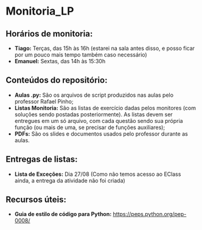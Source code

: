 # Monitoria_LP
## Horários de monitoria:
- **Tiago:** Terças, das 15h às 16h (estarei na sala antes disso, e posso ficar por um pouco mais tempo também caso necessário) 
- **Emanuel:** Sextas, das 14h às 15:30h

## Conteúdos do repositório:
- **Aulas .py:** São os arquivos de script produzidos nas aulas pelo professor Rafael Pinho;
- **Listas Monitoria:** São as listas de exercício dadas pelos monitores (com soluções sendo postadas posteriormente). As listas devem ser entregues em um só arquivo, com cada questão sendo sua própria função (ou mais de uma, se precisar de funções auxiliares);
- **PDFs:** São os slides e documentos usados pelo professor durante as aulas.

## Entregas de listas:
- **Lista de Exceções:** Dia 27/08 (Como não temos acesso ao EClass ainda, a entrega da atividade não foi criada)


## Recursos úteis:

- **Guia de estilo de código para Python:** https://peps.python.org/pep-0008/
